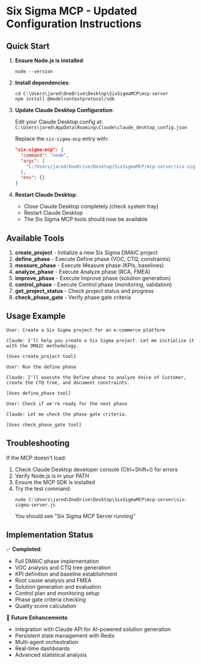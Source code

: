 # Six Sigma MCP - Updated Configuration Instructions

## Quick Start

1. **Ensure Node.js is installed**:
   ```
   node --version
   ```

2. **Install dependencies**:
   ```
   cd C:\Users\jared\OneDrive\Desktop\SixSigmaMCP\mcp-server
   npm install @modelcontextprotocol/sdk
   ```

3. **Update Claude Desktop Configuration**:
   
   Edit your Claude Desktop config at:
   `C:\Users\jared\AppData\Roaming\Claude\claude_desktop_config.json`

   Replace the `six-sigma-mcp` entry with:
   ```json
   "six-sigma-mcp": {
     "command": "node",
     "args": [
       "C:/Users/jared/OneDrive/Desktop/SixSigmaMCP/mcp-server/six-sigma-server.js"
     ],
     "env": {}
   }
   ```

4. **Restart Claude Desktop**:
   - Close Claude Desktop completely (check system tray)
   - Restart Claude Desktop
   - The Six Sigma MCP tools should now be available

## Available Tools

1. **create_project** - Initialize a new Six Sigma DMAIC project
2. **define_phase** - Execute Define phase (VOC, CTQ, constraints)
3. **measure_phase** - Execute Measure phase (KPIs, baselines)
4. **analyze_phase** - Execute Analyze phase (RCA, FMEA)
5. **improve_phase** - Execute Improve phase (solution generation)
6. **control_phase** - Execute Control phase (monitoring, validation)
7. **get_project_status** - Check project status and progress
8. **check_phase_gate** - Verify phase gate criteria

## Usage Example

```
User: Create a Six Sigma project for an e-commerce platform

Claude: I'll help you create a Six Sigma project. Let me initialize it with the DMAIC methodology.

[Uses create_project tool]

User: Run the define phase

Claude: I'll execute the Define phase to analyze Voice of Customer, create the CTQ tree, and document constraints.

[Uses define_phase tool]

User: Check if we're ready for the next phase

Claude: Let me check the phase gate criteria.

[Uses check_phase_gate tool]
```

## Troubleshooting

If the MCP doesn't load:
1. Check Claude Desktop developer console (Ctrl+Shift+I) for errors
2. Verify Node.js is in your PATH
3. Ensure the MCP SDK is installed
4. Try the test command:
   ```
   node C:\Users\jared\OneDrive\Desktop\SixSigmaMCP\mcp-server\six-sigma-server.js
   ```
   You should see "Six Sigma MCP Server running"

## Implementation Status

✅ **Completed**:
- Full DMAIC phase implementation
- VOC analysis and CTQ tree generation
- KPI definition and baseline establishment
- Root cause analysis and FMEA
- Solution generation and evaluation
- Control plan and monitoring setup
- Phase gate criteria checking
- Quality score calculation

🚧 **Future Enhancements**:
- Integration with Claude API for AI-powered solution generation
- Persistent state management with Redis
- Multi-agent orchestration
- Real-time dashboards
- Advanced statistical analysis